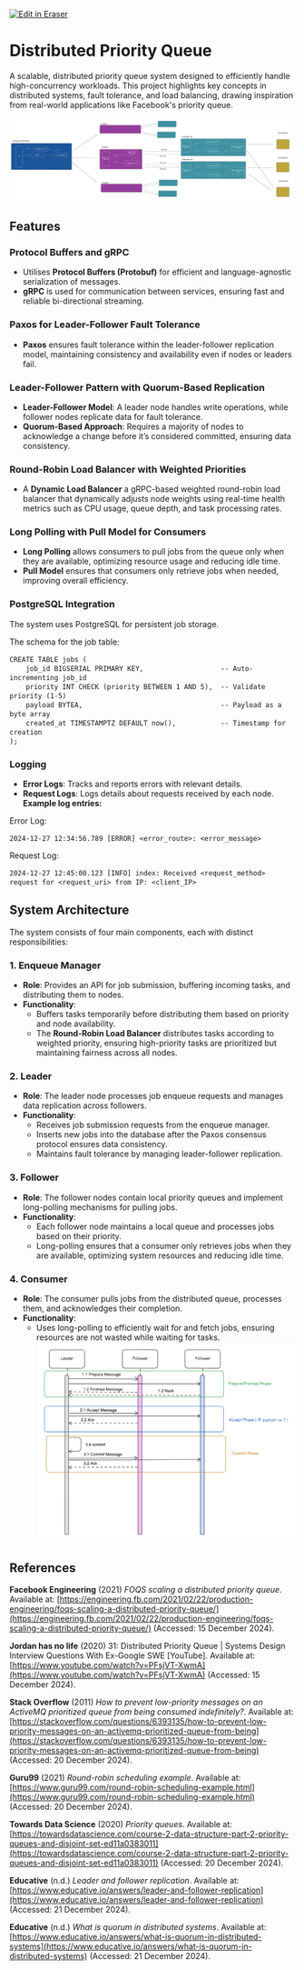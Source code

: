 <p><a target="_blank" href="https://app.eraser.io/workspace/PgkXybzAAX4Qs9me1TaF" id="edit-in-eraser-github-link"><img alt="Edit in Eraser" src="https://firebasestorage.googleapis.com/v0/b/second-petal-295822.appspot.com/o/images%2Fgithub%2FOpen%20in%20Eraser.svg?alt=media&amp;token=968381c8-a7e7-472a-8ed6-4a6626da5501"></a></p>

# Distributed Priority Queue
A scalable, distributed priority queue system designed to efficiently handle high-concurrency workloads. This project highlights key concepts in distributed systems, fault tolerance, and load balancing, drawing inspiration from real-world applications like Facebook's priority queue.

![Figure 1](/.eraser/PgkXybzAAX4Qs9me1TaF___c22vAoQHs6VbR0UeOtzrfiBKTuJ3___---figure---KoCYMlA0OxAEsrqqdAZji---figure---ts0fckGEDmK8D0sQ9NRoyw.png "Figure 1")

## Features
### Protocol Buffers and gRPC
- Utilises **Protocol Buffers (Protobuf)** for efficient and language-agnostic serialization of messages.
- **gRPC** is used for communication between services, ensuring fast and reliable bi-directional streaming.
### Paxos for Leader-Follower Fault Tolerance
- **Paxos** ensures fault tolerance within the leader-follower replication model, maintaining consistency and availability even if nodes or leaders fail.
### Leader-Follower Pattern with Quorum-Based Replication
- **Leader-Follower Model**: A leader node handles write operations, while follower nodes replicate data for fault tolerance.
- **Quorum-Based Approach**: Requires a majority of nodes to acknowledge a change before it’s considered committed, ensuring data consistency.
### Round-Robin Load Balancer with Weighted Priorities
- A **Dynamic Load Balancer** a gRPC-based weighted round-robin load balancer that dynamically adjusts node weights using real-time health metrics such as CPU usage, queue depth, and task processing rates.

### Long Polling with Pull Model for Consumers
- **Long Polling** allows consumers to pull jobs from the queue only when they are available, optimizing resource usage and reducing idle time.
- **Pull Model** ensures that consumers only retrieve jobs when needed, improving overall efficiency.
### PostgreSQL Integration
The system uses PostgreSQL for persistent job storage. 

The schema for the job table:

```
CREATE TABLE jobs (
    job_id BIGSERIAL PRIMARY KEY,                   -- Auto-incrementing job_id
    priority INT CHECK (priority BETWEEN 1 AND 5),  -- Validate priority (1-5)
    payload BYTEA,                                  -- Payload as a byte array
    created_at TIMESTAMPTZ DEFAULT now(),           -- Timestamp for creation
);
```
### Logging
- **Error Logs**: Tracks and reports errors with relevant details.
- **Request Logs**: Logs details about requests received by each node.
**Example log entries:**

Error Log:

```
2024-12-27 12:34:56.789 [ERROR] <error_route>: <error_message>
```
Request Log: 

```
2024-12-27 12:45:00.123 [INFO] index: Received <request_method> request for <request_uri> from IP: <client_IP>
```
## System Architecture
The system consists of four main components, each with distinct responsibilities:

### 1. **Enqueue Manager**
- **Role**: Provides an API for job submission, buffering incoming tasks, and distributing them to nodes.
- **Functionality**:
    - Buffers tasks temporarily before distributing them based on priority and node availability.
    - The **Round-Robin Load Balancer** distributes tasks according to weighted priority, ensuring high-priority tasks are prioritized but maintaining fairness across all nodes.
### 2. **Leader**
- **Role**: The leader node processes job enqueue requests and manages data replication across followers.
- **Functionality**:
    - Receives job submission requests from the enqueue manager.
    - Inserts new jobs into the database after the Paxos consensus protocol ensures data consistency.
    - Maintains fault tolerance by managing leader-follower replication.
### 3. **Follower**
- **Role**: The follower nodes contain local priority queues and implement long-polling mechanisms for pulling jobs.
- **Functionality**:
    - Each follower node maintains a local queue and processes jobs based on their priority.
    - Long-polling ensures that a consumer only retrieves jobs when they are available, optimizing system resources and reducing idle time.
### 4. **Consumer**
- **Role**: The consumer pulls jobs from the distributed queue, processes them, and acknowledges their completion.
- **Functionality**:
    - Uses long-polling to efficiently wait for and fetch jobs, ensuring resources are not wasted while waiting for tasks.
![Figure 2](/.eraser/PgkXybzAAX4Qs9me1TaF___c22vAoQHs6VbR0UeOtzrfiBKTuJ3___---figure---YPP15YfllEX9X_-BeUU1w---figure---5txp8ax3V7Fd65uKuRSIaA.png "Figure 2")



## References
**Facebook Engineering** (2021) _FOQS scaling a distributed priority queue_. Available at: [﻿https://engineering.fb.com/2021/02/22/production-engineering/foqs-scaling-a-distributed-priority-queue/](https://engineering.fb.com/2021/02/22/production-engineering/foqs-scaling-a-distributed-priority-queue/) (Accessed: 15 December 2024).

**Jordan has no life** (2020) 31: Distributed Priority Queue | Systems Design Interview Questions With Ex-Google SWE [YouTube]. Available at: [﻿https://www.youtube.com/watch?v=PFsjVT-XwmA](https://www.youtube.com/watch?v=PFsjVT-XwmA) (Accessed: 15 December 2024).

**Stack Overflow** (2011) _How to prevent low-priority messages on an ActiveMQ prioritized queue from being consumed indefinitely?_. Available at: [﻿https://stackoverflow.com/questions/6393135/how-to-prevent-low-priority-messages-on-an-activemq-prioritized-queue-from-being](https://stackoverflow.com/questions/6393135/how-to-prevent-low-priority-messages-on-an-activemq-prioritized-queue-from-being) (Accessed: 20 December 2024).

**Guru99** (2021) _Round-robin scheduling example_. Available at: [﻿https://www.guru99.com/round-robin-scheduling-example.html](https://www.guru99.com/round-robin-scheduling-example.html) (Accessed: 20 December 2024).

**Towards Data Science** (2020) _Priority queues_. Available at: [﻿https://towardsdatascience.com/course-2-data-structure-part-2-priority-queues-and-disjoint-set-ed11a0383011](https://towardsdatascience.com/course-2-data-structure-part-2-priority-queues-and-disjoint-set-ed11a0383011) (Accessed: 20 December 2024).

**Educative** (n.d.) _Leader and follower replication_. Available at: [﻿https://www.educative.io/answers/leader-and-follower-replication](https://www.educative.io/answers/leader-and-follower-replication) (Accessed: 21 December 2024).

**Educative** (n.d.) _What is quorum in distributed systems_. Available at: [﻿https://www.educative.io/answers/what-is-quorum-in-distributed-systems](https://www.educative.io/answers/what-is-quorum-in-distributed-systems) (Accessed: 21 December 2024).





<!--- Eraser file: https://app.eraser.io/workspace/PgkXybzAAX4Qs9me1TaF --->

